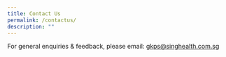 ```yaml
---
title: Contact Us
permalink: /contactus/
description: ""
---
```

For general enquiries & feedback, please email: [gkps@singhealth.com.sg](mailto:gkps@singhealth.com.sg)